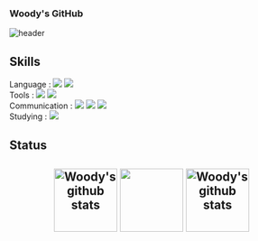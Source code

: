 ### Woody's GitHub

![header](https://capsule-render.vercel.app/api?type=soft&color=auto&height=170&section=header&text=Woody&fontSize=70)

<h2>Skills</h2>

<div>
  Language : 
  <img src="https://img.shields.io/badge/JavaScript-F7DF1E?style=flat&logo=JavaScript&logoColor=white"/>
  <img src="https://img.shields.io/badge/REACT-61DAFB?style=flat&logo=REACT&logoColor=white"/>
</div>
<div>
  Tools : 
  <img src="https://img.shields.io/badge/Git-F05032?style=flat&logo=GIT&logoColor=white"/>
  <img src="https://img.shields.io/badge/GitHub-F05032?style=flat&logo=GitHub&logoColor=white"/>
</div>
<div>
  Communication : 
  <img src="https://img.shields.io/badge/Notion-000000?style=flat&logo=Notion&logoColor=white"/>
  <img src="https://img.shields.io/badge/Slack-4A154B?style=flat&logo=Slack&logoColor=white"/>
  <img src="https://img.shields.io/badge/Trello-0052CC?style=flat&logo=Trello&logoColor=white"/>
</div>
<div>
  Studying : 
  <img src="https://img.shields.io/badge/Python-3776AB?style=flat&logo=Python&logoColor=white"/>
</div>

<h2>Status<h2>
<div align="center">
  <a href="https://github.com/wecaners"><img align="center" style="height:112px" src="https://github-readme-stats.vercel.app/api?username=wecaners&theme=tokyonight&hide_border=true" alt="Woody's github stats"></a>
  <a href="https://github.com/wecaners"><img align="center" style="height:112px" src="https://github-readme-stats.vercel.app/api/top-langs/?username=wecaners&layout=compact&theme=tokyonight&hide_border=true" /></a>
<a href="https://github.com/wecaners"><img align="center" style="height:112px" src="http://mazassumnida.wtf/api/v2/generate_badge?boj=wecaners"               alt="Woody's github stats"></a>  
</div>

